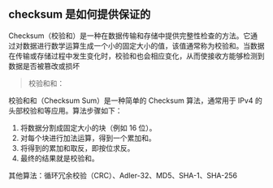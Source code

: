 ## checksum 是如何提供保证的

Checksum（校验和）是一种在数据传输和存储中提供完整性检查的方法。它通过对数据进行数学运算生成一个小的固定大小的值，该值通常称为校验和。当数据在传输或存储过程中发生变化时，校验和也会相应变化，从而使接收方能够检测到数据是否被篡改或损坏

> 校验和和：

校验和和（Checksum Sum）是一种简单的 Checksum 算法，通常用于 IPv4 的头部校验和等应用。算法步骤如下：

1. 将数据分割成固定大小的块（例如 16 位）。
2. 对每个块进行加法运算，得到一个累加和。
3. 将得到的累加和取反，即按位求反。
4. 最终的结果就是校验和。

其他算法：循环冗余校验（CRC）、Adler-32、MD5、SHA-1、SHA-256
